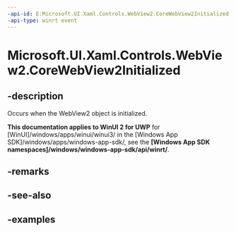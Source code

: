 ```yaml
---
-api-id: E:Microsoft.UI.Xaml.Controls.WebView2.CoreWebView2Initialized
-api-type: winrt event
---
```


# Microsoft.UI.Xaml.Controls.WebView2.CoreWebView2Initialized

<!--
public event Windows.Foundation.TypedEventHandler<Microsoft.UI.Xaml.Controls.WebView2,Microsoft.UI.Xaml.Controls.CoreWebView2InitializedEventArgs> CoreWebView2Initialized;
-->

## -description

Occurs when the WebView2 object is initialized.

**This documentation applies to WinUI 2 for UWP** for [WinUI]/windows/apps/winui/winui3/ in the [Windows App SDK]/windows/apps/windows-app-sdk/, see the **[Windows App SDK namespaces]/windows/windows-app-sdk/api/winrt/**.

## -remarks

## -see-also

## -examples
